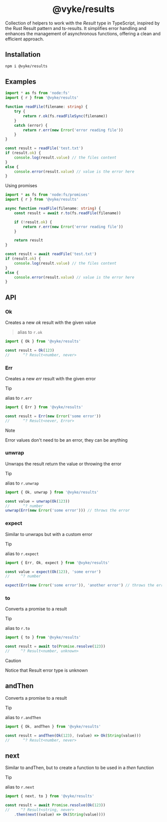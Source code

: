<div align="center">
	<h1>
		@vyke/results
	</h1>
</div>

Collection of helpers to work with the _*Result*_ type in TypeScript, inspired by the Rust Result pattern and ts-results. It simplifies error handling and enhances the management of asynchronous functions, offering a clean and efficient approach.

## Installation
```sh
npm i @vyke/results 
```

## Examples
```ts
import * as fs from 'node:fs'
import { r } from '@vyke/results'

function readFile(filename: string) {
	try {
		return r.ok(fs.readFileSync(filename))
	}
	catch (error) {
		return r.err(new Error('error reading file'))
	}
}

const result = readFile('test.txt')
if (result.ok) {
	console.log(result.value) // the files content
}
else {
	console.error(result.value) // value is the error here
}
```
Using promises

```ts
import * as fs from 'node:fs/promises'
import { r } from '@vyke/results'

async function readFile(filename: string) {
	const result = await r.to(fs.readFile(filename))

	if (!result.ok) {
		return r.err(new Error('error reading file'))
	}

	return result
}

const result = await readFile('test.txt')
if (result.ok) {
	console.log(result.value) // the files content
}
else {
	console.error(result.value) // value is the error here
}
```

## API

### Ok
Creates a new _ok_ result with the given value
> alias to `r.ok`
```ts
import { Ok } from '@vyke/results'

const result = Ok(123)
//      ^? Result<number, never>
```

### Err
Creates a new _err_ result with the given error
> [!TIP]
> alias to `r.err`
```ts
import { Err } from '@vyke/results'

const result = Err(new Error('some error'))
//      ^? Result<never, Error>
```
> [!NOTE]
> Error values don't need to be an error, they can be anything


### unwrap
Unwraps the result return the value or throwing the error
> [!TIP]
> alias to `r.unwrap`
```ts
import { Ok, unwrap } from '@vyke/results'

const value = unwrap(Ok(123))
//      ^? number
unwrap(Err(new Error('some error'))) // throws the error
```

### expect
Similar to unwraps but with a custom error
> [!TIP]
> alias to `r.expect`
```ts
import { Err, Ok, expect } from '@vyke/results'

const value = expect(Ok(123), 'some error')
//     ^? number

expect(Err(new Error('some error')), 'another error') // throws the error with the mssage `another error`
```

### to
Converts a promise to a result
> [!TIP]
> alias to `r.to`
```ts
import { to } from '@vyke/results'

const result = await to(Promise.resolve(123))
//     ^? Result<number, unknown>
```
> [!CAUTION]
> Notice that Result error type is unknown


## andThen
Converts a promise to a result
> [!TIP]
> alias to `r.andThen`
```ts
import { Ok, andThen } from '@vyke/results'

const result = andThen(Ok(123), (value) => Ok(String(value)))
//      ^? Result<number, never>
```


## next
Similar to andThen, but to create a function to be used in a _then_ function
> [!TIP]
> alias to `r.next`
```ts
import { next, to } from '@vyke/results'

const result = await Promise.resolve(Ok(123))
//     ^? Result<string, never>
	.then(next((value) => Ok(String(value))))
```